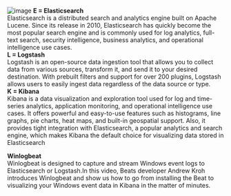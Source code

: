 ![image](https://github.com/LOKESH4884/ELK-integrated-with-Zeek/assets/111216649/ddfa397c-dc1e-4842-8098-d4874df5837d)
**E = Elasticsearch**</br>
Elasticsearch is a distributed search and analytics engine built on Apache Lucene. Since its release in 2010, Elasticsearch has quickly become the most popular search engine and is commonly used for log analytics, full-text search, security intelligence, business analytics, and operational intelligence use cases.</br>
**L = Logstash**</br>
Logstash is an open-source data ingestion tool that allows you to collect data from various sources, transform it, and send it to your desired destination. With prebuilt filters and support for over 200 plugins, Logstash allows users to easily ingest data regardless of the data source or type.</br>
**K = Kibana**</br>
Kibana is a data visualization and exploration tool used for log and time-series analytics, application monitoring, and operational intelligence use cases. It offers powerful and easy-to-use features such as histograms, line graphs, pie charts, heat maps, and built-in geospatial support. Also, it provides tight integration with Elasticsearch, a popular analytics and search engine, which makes Kibana the default choice for visualizing data stored in Elasticsearch</br>

**Winlogbeat**</br>
Winlogbeat is designed to capture and stream Windows event logs to Elasticsearch or Logstash.In this video, Beats developer Andrew Kroh introduces Winlogbeat and show us how to go from installing the Beat to visualizing your Windows event data in Kibana in the matter of minutes.
